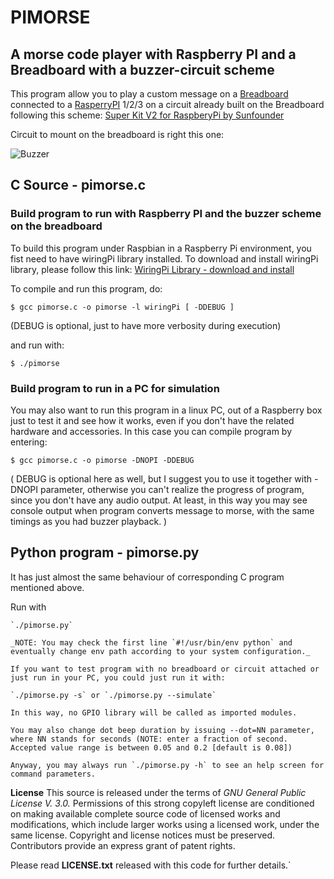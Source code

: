 # PIMORSE

## A morse code player with Raspberry PI and a Breadboard with a buzzer-circuit scheme

This program allow you to play a custom message on a [Breadboard](https://en.wikipedia.org/wiki/Breadboard) 
connected to a [RasperryPI](https://en.wikipedia.org/wiki/Raspberry_Pi) 1/2/3 on a circuit already built on the Breadboard following this scheme: 
	[Super Kit V2 for RaspberyPi by Sunfounder](https://www.sunfounder.com/learn/Super_Kit_V2_for_RaspberryPi/lesson-6-buzzer-super-kit-for-raspberrypi.html)
  
Circuit to mount on the breadboard is right this one:

![Buzzer](https://www.sunfounder.com/media/wysiwyg/swatches/Super_kit_v2_for_raspberrypi/6_Buzzer/5.png)

## C Source - pimorse.c

### Build program to run with Raspberry PI and the buzzer scheme on the breadboard
To build this program under Raspbian in a Raspberry Pi environment, you fist need to have wiringPi library installed.
To download and install wiringPi library, please follow this link: [WiringPi Library - download and install](http://wiringpi.com/download-and-install/)

To compile and run this program, do:

 `$ gcc pimorse.c -o pimorse -l wiringPi [ -DDEBUG ]`

(DEBUG is optional, just to have more verbosity during execution)

and run with:

 `$ ./pimorse`

### Build program to run in a PC for simulation
You may also want to run this program in a linux PC, out of a 
Raspberry box just to test it and see how it works, even if you don't
have the related hardware and accessories. 
In this case you can compile program by entering:

 `$ gcc pimorse.c -o pimorse -DNOPI -DDEBUG`

( DEBUG is optional here as well, but I suggest you to use it together with -DNOPI parameter, otherwise you can't realize the progress of program, since you don't have any audio output. At least, in this way you may see console output when program converts message to morse, with the same timings as you had buzzer playback. )


## Python program - pimorse.py

It has just almost the same behaviour of corresponding C program mentioned above.

Run with

	`./pimorse.py`

	_NOTE: You may check the first line `#!/usr/bin/env python` and eventually change env path according to your system configuration._

	If you want to test program with no breadboard or circuit attached or just run in your PC, you could just run it with:

	`./pimorse.py -s` or `./pimorse.py --simulate`

	In this way, no GPIO library will be called as imported modules.

	You may also change dot beep duration by issuing --dot=NN parameter, where NN stands for seconds (NOTE: enter a fraction of second. Accepted value range is between 0.05 and 0.2 [default is 0.08])

	Anyway, you may always run `./pimorse.py -h` to see an help screen for command parameters.



**License**
This source is released under the terms of *GNU General Public License V. 3.0.*
Permissions of this strong copyleft license are conditioned on making available complete source code of licensed works and modifications, which include larger works using a licensed work, under the same license.
Copyright and license notices must be preserved. Contributors provide an express grant of patent rights.

Please read __LICENSE.txt__ released with this code for further details.`
